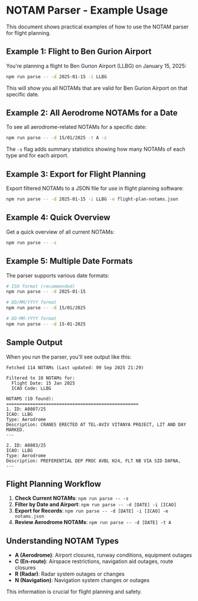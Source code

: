 # NOTAM Parser - Example Usage

This document shows practical examples of how to use the NOTAM parser for flight planning.

## Example 1: Flight to Ben Gurion Airport

You're planning a flight to Ben Gurion Airport (LLBG) on January 15, 2025:

```bash
npm run parse -- -d 2025-01-15 -i LLBG
```

This will show you all NOTAMs that are valid for Ben Gurion Airport on that specific date.

## Example 2: All Aerodrome NOTAMs for a Date

To see all aerodrome-related NOTAMs for a specific date:

```bash
npm run parse -- -d 15/01/2025 -t A -s
```

The `-s` flag adds summary statistics showing how many NOTAMs of each type and for each airport.

## Example 3: Export for Flight Planning

Export filtered NOTAMs to a JSON file for use in flight planning software:

```bash
npm run parse -- -d 2025-01-15 -i LLBG -e flight-plan-notams.json
```

## Example 4: Quick Overview

Get a quick overview of all current NOTAMs:

```bash
npm run parse -- -s
```

## Example 5: Multiple Date Formats

The parser supports various date formats:

```bash
# ISO format (recommended)
npm run parse -- -d 2025-01-15

# DD/MM/YYYY format
npm run parse -- -d 15/01/2025

# DD-MM-YYYY format  
npm run parse -- -d 15-01-2025
```

## Sample Output

When you run the parser, you'll see output like this:

```
Fetched 114 NOTAMs (Last updated: 09 Sep 2025 21:29)

Filtered to 10 NOTAMs for:
  Flight Date: 15 Jan 2025
  ICAO Code: LLBG

NOTAMS (10 found):
==================================================
1. ID: A0807/25
ICAO: LLBG
Type: Aerodrome
Description: CRANES ERECTED AT TEL-AVIV VITANYA PROJECT, LIT AND DAY MARKED.
---

2. ID: A0803/25
ICAO: LLBG
Type: Aerodrome
Description: PREFERENTIAL DEP PROC AVBL H24, FLT NB VIA SID DAFNA,
---
```

## Flight Planning Workflow

1. **Check Current NOTAMs**: `npm run parse -- -s`
2. **Filter by Date and Airport**: `npm run parse -- -d [DATE] -i [ICAO]`
3. **Export for Records**: `npm run parse -- -d [DATE] -i [ICAO] -e notams.json`
4. **Review Aerodrome NOTAMs**: `npm run parse -- -d [DATE] -t A`

## Understanding NOTAM Types

- **A (Aerodrome)**: Airport closures, runway conditions, equipment outages
- **C (En-route)**: Airspace restrictions, navigation aid outages, route closures
- **R (Radar)**: Radar system outages or changes
- **N (Navigation)**: Navigation system changes or outages

This information is crucial for flight planning and safety.
